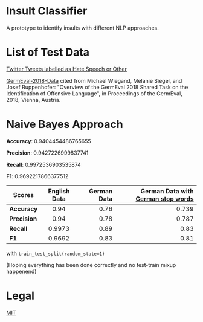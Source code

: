 # Insult Classifier
A prototype to identify insults with different NLP approaches.

# List of Test Data
[Twitter Tweets labelled as Hate Speech or Other](https://github.com/t-davidson/hate-speech-and-offensive-language/tree/master/data)

[GermEval-2018-Data](https://github.com/uds-lsv/GermEval-2018-Data) cited from Michael Wiegand, Melanie Siegel, and Josef Ruppenhofer: "Overview of the GermEval 2018 Shared Task on the Identification of Offensive Language", in Proceedings of the GermEval, 2018, Vienna, Austria.

# Naive Bayes Approach
**Accuracy**:  0.9404454486765655

**Precision**:  0.9427226999837741

**Recall**:  0.9972536903535874

**F1**:  0.9692217866377512

| Scores        | English Data           | German Data  | German Data with [German stop words](https://github.com/gosia-malgosia/german-stop-words)
| ------------- |:-------------:| -----:|-----:|
| **Accuracy**      | 0.94      | 0.76  |0.739 |
| **Precision**     | 0.94      | 0.78  |0.787 |
| **Recall**        | 0.9973    | 0.89  |0.83  |
| **F1**            | 0.9692    | 0.83  |0.81  |


with `train_test_split(random_state=1)`

(Hoping everything has been done correctly and no test-train mixup happenend)


# Legal
[MIT](https://github.com/not-a-lawyer/insult_classifier/blob/master/LICENSE)
